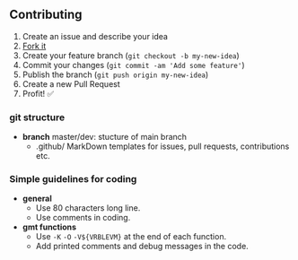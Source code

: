 ## Contributing

1. Create an issue and describe your idea
2. [Fork it](https://github.com/network#fork-destination-box)
3. Create your feature branch (`git checkout -b my-new-idea`)
4. Commit your changes (`git commit -am 'Add some feature'`)
5. Publish the branch (`git push origin my-new-idea`)
6. Create a new Pull Request
7. Profit! :white_check_mark:

### git structure

* __branch__ master/dev: stucture of main branch
	* .github/
  		 MarkDown templates for issues, pull requests, contributions etc.
  		


### Simple guidelines for coding

* __general__
	* Use 80 characters long line.
	* Use comments in coding.
* __gmt functions__
	* Use `-K` `-O` `-V${VRBLEVM}` at the end of each function. 
	* Add printed comments and debug messages in the code.
